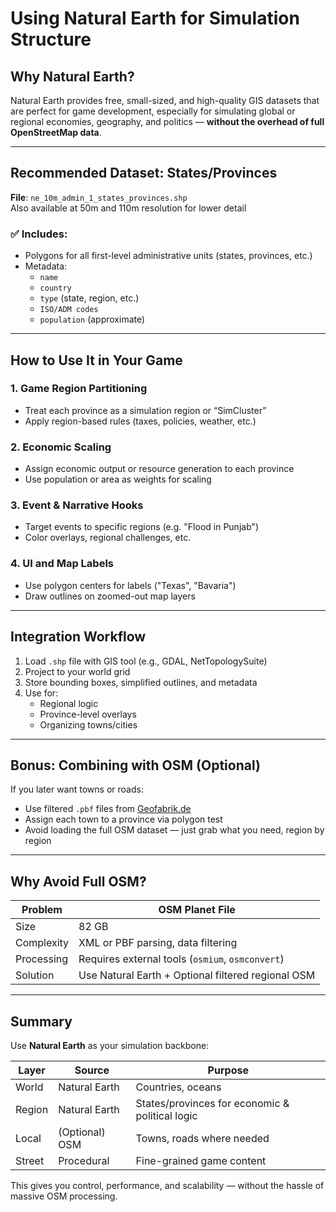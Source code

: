 
# Using Natural Earth for Simulation Structure

## Why Natural Earth?

Natural Earth provides free, small-sized, and high-quality GIS datasets that are perfect for game development, especially for simulating global or regional economies, geography, and politics — **without the overhead of full OpenStreetMap data**.

---

## Recommended Dataset: States/Provinces

**File**: `ne_10m_admin_1_states_provinces.shp`  
Also available at 50m and 110m resolution for lower detail

### ✅ Includes:
- Polygons for all first-level administrative units (states, provinces, etc.)
- Metadata:
  - `name`
  - `country`
  - `type` (state, region, etc.)
  - `ISO/ADM codes`
  - `population` (approximate)

---

## How to Use It in Your Game

### 1. Game Region Partitioning
- Treat each province as a simulation region or “SimCluster”
- Apply region-based rules (taxes, policies, weather, etc.)

### 2. Economic Scaling
- Assign economic output or resource generation to each province
- Use population or area as weights for scaling

### 3. Event & Narrative Hooks
- Target events to specific regions (e.g. "Flood in Punjab")
- Color overlays, regional challenges, etc.

### 4. UI and Map Labels
- Use polygon centers for labels ("Texas", "Bavaria")
- Draw outlines on zoomed-out map layers

---

## Integration Workflow

1. Load `.shp` file with GIS tool (e.g., GDAL, NetTopologySuite)
2. Project to your world grid
3. Store bounding boxes, simplified outlines, and metadata
4. Use for:
   - Regional logic
   - Province-level overlays
   - Organizing towns/cities

---

## Bonus: Combining with OSM (Optional)

If you later want towns or roads:

- Use filtered `.pbf` files from [Geofabrik.de](https://download.geofabrik.de/)
- Assign each town to a province via polygon test
- Avoid loading the full OSM dataset — just grab what you need, region by region

---

## Why Avoid Full OSM?

| Problem | OSM Planet File |
|--------|-----------------|
| Size | 82 GB |
| Complexity | XML or PBF parsing, data filtering |
| Processing | Requires external tools (`osmium`, `osmconvert`) |
| Solution | Use Natural Earth + Optional filtered regional OSM |

---

## Summary

Use **Natural Earth** as your simulation backbone:

| Layer | Source        | Purpose |
|-------|---------------|---------|
| World | Natural Earth | Countries, oceans |
| Region | Natural Earth | States/provinces for economic & political logic |
| Local | (Optional) OSM | Towns, roads where needed |
| Street | Procedural | Fine-grained game content |

This gives you control, performance, and scalability — without the hassle of massive OSM processing.

